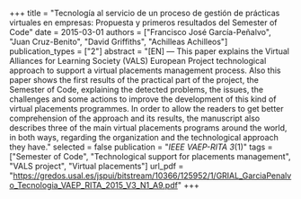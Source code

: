 +++
title = "Tecnología al servicio de un proceso de gestión de prácticas virtuales en empresas: Propuesta y primeros resultados del Semester of Code"
date = 2015-03-01
authors = ["Francisco José García-Peñalvo", "Juan Cruz-Benito", "David Griffiths", "Achilleas Achilleos"]
publication_types = ["2"]
abstract = "[EN] — This paper explains the Virtual Alliances for Learning Society (VALS) European Project technological approach to support a virtual placements management process. Also this paper shows the first results of the practical part of the project, the Semester of Code, explaining the detected problems, the issues, the challenges and some actions to improve the development of this kind of virtual placements programmes. In order to allow the readers to get better comprehension of the approach and its results, the manuscript also describes three of the main virtual placements programs around the world, in both ways, regarding the organization and the technological approach they have."
selected = false
publication = "*IEEE VAEP-RITA 3*(1)"
tags = ["Semester of Code", "Technological support for placements management", "VALS project", "Virtual placements"]
url_pdf = "https://gredos.usal.es/jspui/bitstream/10366/125952/1/GRIAL_GarciaPenalvo_Tecnologia_VAEP_RITA_2015_V3_N1_A9.pdf"
+++
